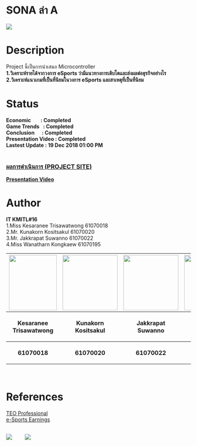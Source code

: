 # SONA ล่า A
![](images/esports.gif)

# Description 
Project นี้เป็นการนำเสนอ Microcontroller <br>
<b>1.วิเคราะห์รายได้จากวงการ eSports ว่ามีแนวทางการเติบโตและส่งผลต่อธุรกิจอย่างไร</b><br>
<b>2.วิเคราะห์แนวเกมที่เป็นที่นิยมในวงการ eSports และสาเหตุที่เป็นที่นิยม</b>

# Status
<b>Economic&nbsp;&nbsp;&nbsp;&nbsp;&nbsp;&nbsp; &nbsp;: Completed</b><br>
<b>Game Trends&nbsp;&nbsp;&nbsp;: Completed</b><br>
<b>Conclusion &nbsp;&nbsp;&nbsp;&nbsp;&nbsp;: Completed</b><br>
<b>Presentation Video : Completed</b><br>
<b>Lastest Update : 19 Dec 2018 01:00 PM</b><br>
&nbsp;&nbsp;<a href=http://www.it.kmitl.ac.th/~it61070020/web/index.html><h3> ผลการดำเนินการ (PROJECT SITE) </h3></a>
<a href="https://www.youtube.com/watch?v=cxuP3uNUuXs"><b>Presentation Video</b></a>
# Author 
 <b>IT KMITL#16</b> <br />
 1.Miss Kesaranee Trisawatwong  61070018 <br />
 2.Mr.  Kunakorn Kositsakul     61070020 <br />
 3.Mr.  Jakkrapat Suwanno       61070022 <br />
 4.Miss Wanatharn Kongkaew      61070195 <br />
 
<center><table>
 <tr>
  <th><img src="images/great.jpg" height="150" width="130"></th>
  <th><img src="images/tank.jpg" height="150" width="150"></th>
  <th><img src="images/ong.jpg" height="150" width="150"></th>
  <th><img src="images/tun.jpg" height="150" width="150"></th>
 </tr>
 <tr>
  <th><p align="center">Kesaranee Trisawatwong</p></th> 
  <th><p align="center">Kunakorn Kositsakul</p></th>
  <th><p align="center">Jakkrapat Suwanno</p></th>
  <th><p align="center">Wanatharn Kongkaew</p></th>
 </tr>
 <tr>
  <th><p align="center">61070018</p></th>
  <th><p align="center">61070020</p></th>
  <th><p align="center">61070022</p></th>
  <th><p align="center">61070195</p></th>
 </table></center>
 
<br />

# References 
<a href=http://database.esportsobserver.com/>TEO Professional</a><br />
<a href=https://www.esportsearnings.com/>e-Sports Earnings</a>
<br />
<br />

<a href=https://forthebadge.com/><img src="images/made-with-python.svg"></a>&nbsp; &nbsp; &nbsp; &nbsp; &nbsp;<a href=https://forthebadge.com/><img src="images/uses-html.svg"></a>



